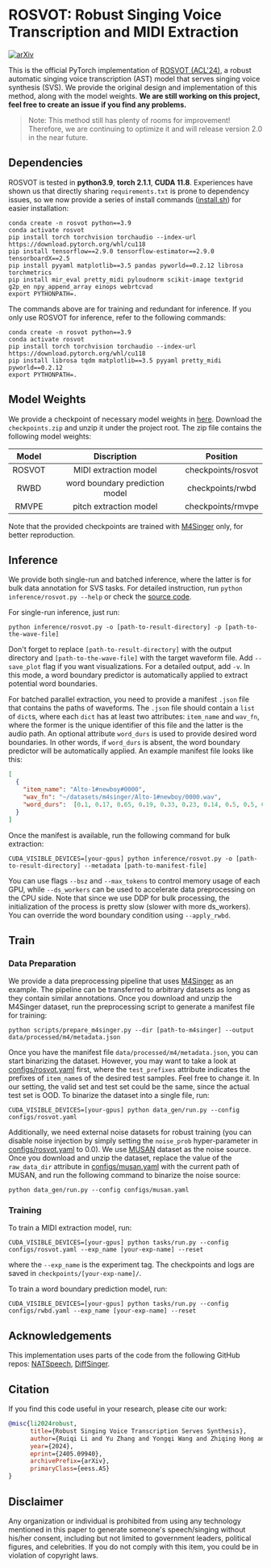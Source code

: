 # ROSVOT: Robust Singing Voice Transcription and MIDI Extraction

[![arXiv](https://img.shields.io/badge/arXiv-Paper-<COLOR>.svg)](https://arxiv.org/abs/2405.09940)

This is the official PyTorch implementation of [ROSVOT (ACL'24)](https://arxiv.org/abs/2405.09940), a robust automatic singing voice transcription (AST) model that serves singing voice synthesis (SVS). We provide the original design and implementation of this method, along with the model weights. **We are still working on this project, feel free to create an issue if you find any problems.** 

> Note: This method still has plenty of rooms for improvement! Therefore, we are continuing to optimize it and will release version 2.0 in the near future. 

## Dependencies

ROSVOT is tested in **python3.9**, **torch 2.1.1**, **CUDA 11.8**. Experiences have shown us that directly sharing `requirements.txt` is prone to dependency issues, so we now provide a series of install commands ([install.sh](scripts/install.sh)) for easier installation:

```shell
conda create -n rosvot python==3.9
conda activate rosvot
pip install torch torchvision torchaudio --index-url https://download.pytorch.org/whl/cu118
pip install tensorflow==2.9.0 tensorflow-estimator==2.9.0 tensorboardX==2.5
pip install pyyaml matplotlib==3.5 pandas pyworld==0.2.12 librosa torchmetrics
pip install mir_eval pretty_midi pyloudnorm scikit-image textgrid g2p_en npy_append_array einops webrtcvad
export PYTHONPATH=.
```

The commands above are for training and redundant for inference. If you only use ROSVOT for inference, refer to the following commands:

```shell
conda create -n rosvot python==3.9
conda activate rosvot
pip install torch torchvision torchaudio --index-url https://download.pytorch.org/whl/cu118
pip install librosa tqdm matplotlib==3.5 pyyaml pretty_midi pyworld==0.2.12
export PYTHONPATH=.
```

## Model Weights

We provide a checkpoint of necessary model weights in [here](https://drive.google.com/file/d/1JNtNT37KiLq9uFQqHk7JFs-3trxd3bRh/view?usp=sharing). Download the `checkpoints.zip` and unzip it under the project root. The zip file contains the following model weights:

| Model       | Discription   | Position |
|:-------------:|:--------:|:---:|
|   ROSVOT    | MIDI extraction model | checkpoints/rosvot |
| RWBD    | word boundary prediction model  | checkpoints/rwbd |
| RMVPE  | pitch extraction model | checkpoints/rmvpe |

Note that the provided checkpoints are trained with [M4Singer](https://github.com/M4Singer/M4Singer) only, for better reproduction. 

## Inference

We provide both single-run and batched inference, where the latter is for bulk data annotation for SVS tasks. For detailed instruction, run `python inference/rosvot.py --help` or check the [source code](inference/rosvot.py).

For single-run inference, just run: 

```shell
python inference/rosvot.py -o [path-to-result-directory] -p [path-to-the-wave-file]
```

Don't forget to replace `[path-to-result-directory]` with the output directory and `[path-to-the-wave-file]` with the target waveform file. Add `--save_plot` flag if you want visualizations. For a detailed output, add `-v`. In this mode, a word boundary predictor is automatically applied to extract potential word boundaries. 

For batched parallel extraction, you need to provide a manifest `.json` file that contains the paths of waveforms. The `.json` file should contain a `list` of `dict`s, where each `dict` has at least two attributes: `item_name` and `wav_fn`, where the former is the unique identifier of this file and the latter is the audio path. An optional attribute `word_durs` is used to provide desired word boundaries. In other words, if `word_durs` is absent, the word boundary predictor will be automatically applied. An example manifest file looks like this:

```json
[
  {
    "item_name": "Alto-1#newboy#0000",
    "wav_fn": "~/datasets/m4singer/Alto-1#newboy/0000.wav",
    "word_durs":  [0.1, 0.17, 0.65, 0.19, 0.33, 0.23, 0.14, 0.5, 0.5, 0.34, 0.49, 0.39, 0.39, 0.48, 0.1]
  }
]
```

Once the manifest is available, run the following command for bulk extraction:

```shell
CUDA_VISIBLE_DEVICES=[your-gpus] python inference/rosvot.py -o [path-to-result-directory] --metadata [path-to-manifest-file]
```

You can use flags `--bsz` and `--max_tokens` to control memory usage of each GPU, while `--ds_workers` can be used to accelerate data preprocessing on the CPU side. Note that since we use DDP for bulk processing, the initialization of the process is pretty slow (slower with more ds_workers). You can override the word boundary condition using `--apply_rwbd`. 

## Train

### Data Preparation

We provide a data preprocessing pipeline that uses [M4Singer](https://github.com/M4Singer/M4Singer) as an example. The pipeline can be transferred to arbitrary datasets as long as they contain similar annotations. Once you download and unzip the M4Singer dataset, run the preprocessing script to generate a manifest file for training:

```shell
python scripts/prepare_m4singer.py --dir [path-to-m4singer] --output data/processed/m4/metadata.json
```

Once you have the manifest file `data/processed/m4/metadata.json`, you can start binarizing the dataset. However, you may want to take a look at [configs/rosvot.yaml](configs/rosvot.yaml) first, where the `test_prefixes` attribute indicates the prefixes of `item_name`s of the desired test samples. Feel free to change it. In our setting, the valid set and test set could be the same, since the actual test set is OOD. To binarize the dataset into a single file, run:

```shell
CUDA_VISIBLE_DEVICES=[your-gpus] python data_gen/run.py --config configs/rosvot.yaml
```

Additionally, we need external noise datasets for robust training (you can disable noise injection by simply setting the `noise_prob` hyper-parameter in [configs/rosvot.yaml](configs/rosvot.yaml) to 0.0). We use [MUSAN](https://www.openslr.org/17/) dataset as the noise source. Once you download and unzip the dataset, replace the value of the `raw_data_dir` attribute in [configs/musan.yaml](configs/musan.yaml) with the current path of MUSAN, and run the following command to binarize the noise source:

```shell
python data_gen/run.py --config configs/musan.yaml
```

### Training

To train a MIDI extraction model, run:

```shell
CUDA_VISIBLE_DEVICES=[your-gpus] python tasks/run.py --config configs/rosvot.yaml --exp_name [your-exp-name] --reset
```

where the `--exp_name` is the experiment tag. The checkpoints and logs are saved in `checkpoints/[your-exp-name]/`.

To train a word boundary prediction model, run:

```shell
CUDA_VISIBLE_DEVICES=[your-gpus] python tasks/run.py --config configs/rwbd.yaml --exp_name [your-exp-name] --reset
```

## Acknowledgements

This implementation uses parts of the code from the following GitHub repos:
[NATSpeech](https://github.com/NATSpeech/NATSpeech),
[DiffSinger](https://github.com/MoonInTheRiver/DiffSinger).

## Citation

If you find this code useful in your research, please cite our work:

```bibtex
@misc{li2024robust,
      title={Robust Singing Voice Transcription Serves Synthesis}, 
      author={Ruiqi Li and Yu Zhang and Yongqi Wang and Zhiqing Hong and Rongjie Huang and Zhou Zhao},
      year={2024},
      eprint={2405.09940},
      archivePrefix={arXiv},
      primaryClass={eess.AS}
}
```

## Disclaimer ##
Any organization or individual is prohibited from using any technology mentioned in this paper to generate someone's speech/singing without his/her consent, including but not limited to government leaders, political figures, and celebrities. If you do not comply with this item, you could be in violation of copyright laws.

